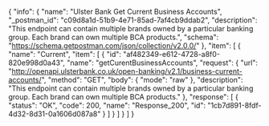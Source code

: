 {
  "info": {
    "name": "Ulster Bank Get Current Business Accounts",
    "_postman_id": "c09d8a1d-51b9-4e71-85ad-7af4cb9ddab2",
    "description": "This endpoint can contain multiple brands owned by a particular banking group. Each brand can own multiple BCA products.",
    "schema": "https://schema.getpostman.com/json/collection/v2.0.0/"
  },
  "item": [
    {
      "name": "Current",
      "item": [
        {
          "id": "af482349-e612-4728-a8f0-820e998d0a43",
          "name": "getCurentBusinessAccounts",
          "request": {
            "url": "http://openapi.ulsterbank.co.uk/open-banking/v2.1/business-current-accounts/",
            "method": "GET",
            "body": {
              "mode": "raw"
            },
            "description": "This endpoint can contain multiple brands owned by a particular banking group. Each brand can own multiple BCA products."
          },
          "response": [
            {
              "status": "OK",
              "code": 200,
              "name": "Response_200",
              "id": "1cb7d891-8fdf-4d32-8d31-0a1606d087a8"
            }
          ]
        }
      ]
    }
  ]
}